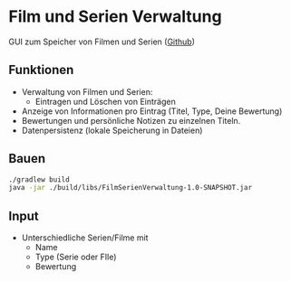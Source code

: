 # Film und Serien Verwaltung

GUI zum Speicher von Filmen und Serien ([Github](https://github.com/mertdogan12/FilmSerienVerwaltung))

## Funktionen
- Verwaltung von Filmen und Serien: 
  - Eintragen und Löschen von Einträgen
- Anzeige von Informationen pro Eintrag (Titel, Type, Deine Bewertung)
- Bewertungen und persönliche Notizen zu einzelnen Titeln.
- Datenpersistenz (lokale Speicherung in Dateien)

## Bauen
```bash
./gradlew build
java -jar ./build/libs/FilmSerienVerwaltung-1.0-SNAPSHOT.jar
```

## Input
- Unterschiedliche Serien/Filme mit
  - Name
  - Type (Serie oder FIle)
  - Bewertung

